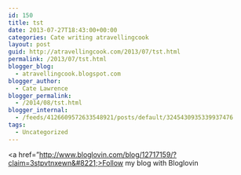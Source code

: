 ```yaml
---
id: 150
title: tst
date: 2013-07-27T18:43:00+00:00
categories: Cate writing atravellingcook
layout: post
guid: http://atravellingcook.com/2013/07/tst.html
permalink: /2013/07/tst.html
blogger_blog:
  - atravellingcook.blogspot.com
blogger_author:
  - Cate Lawrence
blogger_permalink:
  - /2014/08/tst.html
blogger_internal:
  - /feeds/4126609572633548921/posts/default/3245430935339937476
tags:
  - Uncategorized
---
```

<a href=&#8221;http://www.bloglovin.com/blog/12717159/?claim=3stpvtnxewn&#8221;>Follow my blog with Bloglovin</a>